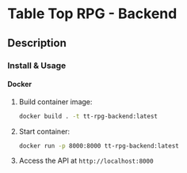 # Table Top RPG - Backend

## Description

### Install & Usage

#### Docker

1. Build container image:
	```bash
	docker build . -t tt-rpg-backend:latest
	```
2. Start container:
	```bash
	docker run -p 8000:8000 tt-rpg-backend:latest
	```

3. Access the API at `http://localhost:8000`
